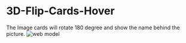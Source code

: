 # 3D-Flip-Cards-Hover
The Image cards will rotate 180 degree and show the name behind the picture.
![web model](https://github.com/thvithran/3D-Flip-Cards-Hover/assets/73452153/03e5105c-b7dc-46ae-bca5-6799223843d8)
